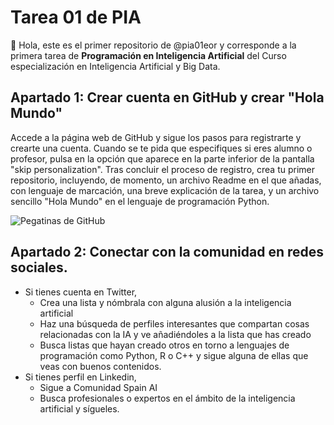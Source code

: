 # Tarea 01 de PIA

👋 Hola, este es el primer repositorio de @pia01eor y corresponde a la primera tarea de **Programación en Inteligencia Artificial** del Curso especialización en Inteligencia Artificial y Big Data.


## Apartado 1: Crear cuenta en GitHub y crear "Hola Mundo"

Accede a la página web de GitHub y sigue los pasos para registrarte y crearte una cuenta. Cuando se te pida que especifiques si eres alumno o profesor, pulsa en la opción que aparece en la parte inferior de la pantalla "skip personalization". Tras concluir el proceso de registro, crea tu primer repositorio, incluyendo, de momento, un archivo Readme en el que añadas, con lenguaje de marcación, una breve explicación de la tarea, y un archivo sencillo "Hola Mundo" en el lenguaje de programación Python. 

![Pegatinas de GitHub](https://images.pexels.com/photos/1181253/pexels-photo-1181253.jpeg?auto=compress&cs=tinysrgb&w=1260&h=750&dpr=1)

## Apartado 2: Conectar con la comunidad en redes sociales. 

- Si tienes cuenta en Twitter, 
  - Crea una lista y nómbrala con alguna alusión a la inteligencia artificial
  - Haz una búsqueda de perfiles interesantes que compartan cosas relacionadas con la IA y ve añadiéndoles a la lista que has creado
  - Busca listas que hayan creado otros en torno a lenguajes de programación como Python, R o C++ y sigue alguna de ellas que veas con buenos contenidos. 
- Si tienes perfil en Linkedin, 
  - Sigue a Comunidad Spain AI
  - Busca profesionales o expertos en el ámbito de la inteligencia artificial y sígueles.
